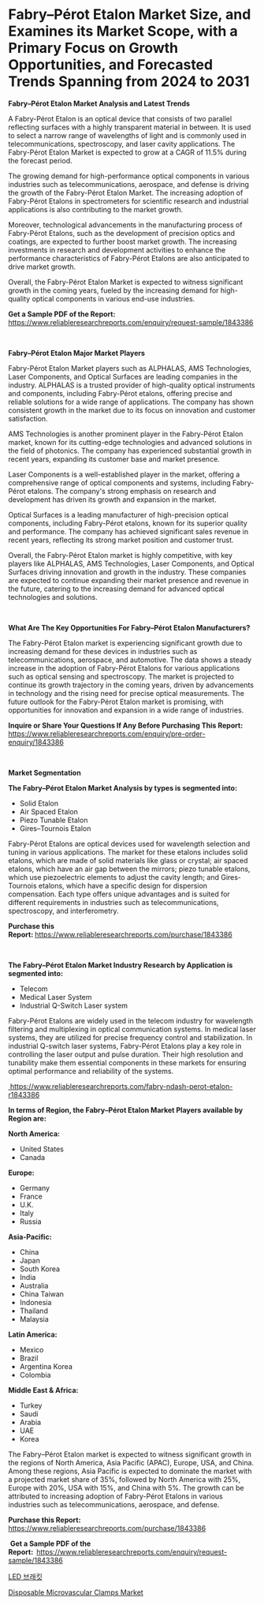 <p><h1>Fabry–Pérot Etalon Market Size, and Examines its Market Scope, with a Primary Focus on Growth Opportunities, and Forecasted Trends Spanning from 2024 to 2031</h1></p><p><strong>Fabry–Pérot Etalon Market Analysis and Latest Trends</strong></p>
<p><p>A Fabry-Pérot Etalon is an optical device that consists of two parallel reflecting surfaces with a highly transparent material in between. It is used to select a narrow range of wavelengths of light and is commonly used in telecommunications, spectroscopy, and laser cavity applications. The Fabry-Pérot Etalon Market is expected to grow at a CAGR of 11.5% during the forecast period.</p><p>The growing demand for high-performance optical components in various industries such as telecommunications, aerospace, and defense is driving the growth of the Fabry-Pérot Etalon Market. The increasing adoption of Fabry-Pérot Etalons in spectrometers for scientific research and industrial applications is also contributing to the market growth.</p><p>Moreover, technological advancements in the manufacturing process of Fabry-Pérot Etalons, such as the development of precision optics and coatings, are expected to further boost market growth. The increasing investments in research and development activities to enhance the performance characteristics of Fabry-Pérot Etalons are also anticipated to drive market growth.</p><p>Overall, the Fabry-Pérot Etalon Market is expected to witness significant growth in the coming years, fueled by the increasing demand for high-quality optical components in various end-use industries.</p></p>
<p><strong>Get a Sample PDF of the Report:&nbsp;</strong> <a href="https://www.reliableresearchreports.com/enquiry/request-sample/1843386">https://www.reliableresearchreports.com/enquiry/request-sample/1843386</a></p>
<p>&nbsp;</p>
<p><strong>Fabry–Pérot Etalon Major Market Players</strong></p>
<p><p>Fabry-Pérot Etalon Market players such as ALPHALAS, AMS Technologies, Laser Components, and Optical Surfaces are leading companies in the industry. ALPHALAS is a trusted provider of high-quality optical instruments and components, including Fabry-Pérot etalons, offering precise and reliable solutions for a wide range of applications. The company has shown consistent growth in the market due to its focus on innovation and customer satisfaction.</p><p>AMS Technologies is another prominent player in the Fabry-Pérot Etalon market, known for its cutting-edge technologies and advanced solutions in the field of photonics. The company has experienced substantial growth in recent years, expanding its customer base and market presence.</p><p>Laser Components is a well-established player in the market, offering a comprehensive range of optical components and systems, including Fabry-Pérot etalons. The company's strong emphasis on research and development has driven its growth and expansion in the market.</p><p>Optical Surfaces is a leading manufacturer of high-precision optical components, including Fabry-Pérot etalons, known for its superior quality and performance. The company has achieved significant sales revenue in recent years, reflecting its strong market position and customer trust.</p><p>Overall, the Fabry-Pérot Etalon market is highly competitive, with key players like ALPHALAS, AMS Technologies, Laser Components, and Optical Surfaces driving innovation and growth in the industry. These companies are expected to continue expanding their market presence and revenue in the future, catering to the increasing demand for advanced optical technologies and solutions.</p></p>
<p>&nbsp;</p>
<p><strong>What Are The Key Opportunities For Fabry–Pérot Etalon Manufacturers?</strong></p>
<p><p>The Fabry-Pérot Etalon market is experiencing significant growth due to increasing demand for these devices in industries such as telecommunications, aerospace, and automotive. The data shows a steady increase in the adoption of Fabry-Pérot Etalons for various applications such as optical sensing and spectroscopy. The market is projected to continue its growth trajectory in the coming years, driven by advancements in technology and the rising need for precise optical measurements. The future outlook for the Fabry-Pérot Etalon market is promising, with opportunities for innovation and expansion in a wide range of industries.</p></p>
<p><strong>Inquire or Share Your Questions If Any Before Purchasing This Report:</strong> <a href="https://www.reliableresearchreports.com/enquiry/pre-order-enquiry/1843386">https://www.reliableresearchreports.com/enquiry/pre-order-enquiry/1843386</a></p>
<p>&nbsp;</p>
<p><strong>Market Segmentation</strong></p>
<p><strong>The Fabry–Pérot Etalon Market Analysis by types is segmented into:</strong></p>
<p><ul><li>Solid Etalon</li><li>Air Spaced Etalon</li><li>Piezo Tunable Etalon</li><li>Gires–Tournois Etalon</li></ul></p>
<p><p>Fabry-Pérot Etalons are optical devices used for wavelength selection and tuning in various applications. The market for these etalons includes solid etalons, which are made of solid materials like glass or crystal; air spaced etalons, which have an air gap between the mirrors; piezo tunable etalons, which use piezoelectric elements to adjust the cavity length; and Gires-Tournois etalons, which have a specific design for dispersion compensation. Each type offers unique advantages and is suited for different requirements in industries such as telecommunications, spectroscopy, and interferometry.</p></p>
<p><strong>Purchase this Report:&nbsp;</strong><a href="https://www.reliableresearchreports.com/purchase/1843386">https://www.reliableresearchreports.com/purchase/1843386</a></p>
<p>&nbsp;</p>
<p><strong>The Fabry–Pérot Etalon Market Industry Research by Application is segmented into:</strong></p>
<p><ul><li>Telecom</li><li>Medical Laser System</li><li>Industrial Q-Switch Laser system</li></ul></p>
<p><p>Fabry-Pérot Etalons are widely used in the telecom industry for wavelength filtering and multiplexing in optical communication systems. In medical laser systems, they are utilized for precise frequency control and stabilization. In industrial Q-switch laser systems, Fabry-Pérot Etalons play a key role in controlling the laser output and pulse duration. Their high resolution and tunability make them essential components in these markets for ensuring optimal performance and reliability of the systems.</p></p>
<p><a href="https://www.reliableresearchreports.com/fabry-ndash-perot-etalon-r1843386">&nbsp;https://www.reliableresearchreports.com/fabry-ndash-perot-etalon-r1843386</a></p>
<p><strong>In terms of Region, the Fabry–Pérot Etalon Market Players available by Region are:</strong></p>
<p>
    <p> <strong> North America: </strong>
        <ul>
            <li>United States</li>
            <li>Canada</li>
        </ul>
        </p> 
    <p> <strong> Europe: </strong>
        <ul>
            <li>Germany</li>
            <li>France</li>
            <li>U.K.</li>
            <li>Italy</li>
            <li>Russia</li>
        </ul>
        </p> 
    <p> <strong> Asia-Pacific: </strong>
        <ul>
            <li>China</li>
            <li>Japan</li>
            <li>South Korea</li>
            <li>India</li>
            <li>Australia</li>
            <li>China Taiwan</li>
            <li>Indonesia</li>
            <li>Thailand</li>
            <li>Malaysia</li>
        </ul>
        </p> 
    <p> <strong> Latin America: </strong>
        <ul>
            <li>Mexico</li>
            <li>Brazil</li>
            <li>Argentina Korea</li>
            <li>Colombia</li>
        </ul>
        </p> 
    <p> <strong> Middle East & Africa: </strong>
        <ul>
            <li>Turkey</li>
            <li>Saudi</li>
            <li>Arabia</li>
            <li>UAE</li>
            <li>Korea</li>
        </ul>
    </p>
    </p>
<p><p>The Fabry–Pérot Etalon market is expected to witness significant growth in the regions of North America, Asia Pacific (APAC), Europe, USA, and China. Among these regions, Asia Pacific is expected to dominate the market with a projected market share of 35%, followed by North America with 25%, Europe with 20%, USA with 15%, and China with 5%. The growth can be attributed to increasing adoption of Fabry-Pérot Etalons in various industries such as telecommunications, aerospace, and defense.</p></p>
<p><strong>Purchase this Report: </strong><a href="https://www.reliableresearchreports.com/purchase/1843386">https://www.reliableresearchreports.com/purchase/1843386</a></p>
<p>&nbsp;<strong>Get a Sample PDF of the Report:&nbsp;&nbsp;</strong><a href="https://www.reliableresearchreports.com/enquiry/request-sample/1843386">https://www.reliableresearchreports.com/enquiry/request-sample/1843386</a></p>
<p><strong></strong></p>
<p><p><a href="https://github.com/vskv4779xr1/Market-Research-Report-List-3/blob/main/9197867186223.md">LED 브래킷</a></p><p><a href="https://github.com/NorbertYates/Market-Research-Report-List-6/blob/main/disposable-microvascular-clamps-market.md">Disposable Microvascular Clamps Market</a></p></p>